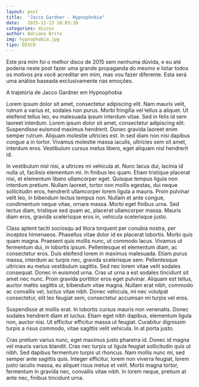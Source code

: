 ```yaml
---
layout: post
title:  "Jacco Gardner - Hypnophobia"
date:   2015-11-13 18:03:28
categories: discos
author: Adriano Brito
img: hypnophobia.jpg
tipo: DISCO
---
```


Este pra mim foi o melhor disco de 2015 sem nenhuma dúvida, e eu até poderia neste post fazer uma grande propaganda do mesmo e listar todos os motivos pra você acreditar em mim, mas vou fazer diferente. Esta será uma análise baseada exclusivamente nas emoções.

A trajetória de Jacco Gardner em Hypnophobia

Lorem ipsum dolor sit amet, consectetur adipiscing elit. Nam mauris velit, rutrum a varius et, sodales non purus. Morbi fringilla vel tellus a aliquet. Ut eleifend tellus leo, eu malesuada ipsum interdum vitae. Sed in felis id sem laoreet interdum. Lorem ipsum dolor sit amet, consectetur adipiscing elit. Suspendisse euismod maximus hendrerit. Donec gravida laoreet enim semper rutrum. Aliquam molestie ultricies est. In sed diam non nisi dapibus congue a in tortor. Vivamus molestie massa iaculis, ultricies sem sit amet, interdum eros. Vestibulum cursus metus libero, eget aliquam nisl hendrerit id.

In vestibulum nisl nisi, a ultrices mi vehicula at. Nunc lacus dui, lacinia id nulla ut, facilisis elementum mi. In finibus leo quam. Etiam tristique placerat nisi, et elementum libero ullamcorper eget. Quisque tempus ligula non interdum pretium. Nullam laoreet, tortor non mollis egestas, dui neque sollicitudin eros, hendrerit ullamcorper lorem ligula a mauris. Proin pulvinar velit leo, in bibendum lectus tempus non. Nullam et ante congue, condimentum neque vitae, ornare massa. Morbi eget finibus urna. Sed lectus diam, tristique sed quam ac, placerat ullamcorper massa. Mauris diam eros, gravida scelerisque eros in, vehicula scelerisque justo.

Class aptent taciti sociosqu ad litora torquent per conubia nostra, per inceptos himenaeos. Phasellus vitae dolor id ex placerat lobortis. Morbi quis quam magna. Praesent quis mollis nunc, ut commodo lacus. Vivamus ut fermentum dui, in lobortis ipsum. Pellentesque et elementum diam, ac consectetur eros. Duis eleifend lorem in maximus malesuada. Etiam purus massa, interdum ac turpis nec, gravida scelerisque sem. Pellentesque ultricies eu metus vestibulum sagittis. Sed nec lorem vitae velit sodales consequat. Donec in euismod urna. Cras ut urna a est sodales tincidunt sit amet nec nunc. Proin gravida porttitor eros eget pulvinar. Aliquam est tellus, auctor mattis sagittis ut, bibendum vitae magna. Nullam erat nibh, commodo ac convallis vel, luctus vitae nibh. Donec vehicula, mi nec volutpat consectetur, elit leo feugiat sem, consectetur accumsan mi turpis vel eros.

Suspendisse at mollis erat. In lobortis cursus mauris non venenatis. Donec sodales hendrerit diam et luctus. Etiam eget nibh dapibus, elementum ligula non, auctor nisi. Ut efficitur efficitur massa ut feugiat. Curabitur dignissim turpis a risus commodo, vitae sagittis velit vehicula. In at porta justo.

Cras pretium varius nunc, eget maximus justo pharetra id. Donec id magna vel mauris varius blandit. Cras nec turpis ut ligula feugiat sollicitudin quis ut nibh. Sed dapibus fermentum turpis ut rhoncus. Nam mollis nunc mi, sed semper ante sagittis quis. Integer efficitur, lorem non viverra feugiat, lorem justo iaculis massa, eu aliquet risus metus et velit. Morbi magna tortor, fermentum in gravida nec, convallis vitae nibh. In lorem neque, pretium at ante nec, finibus tincidunt urna.
